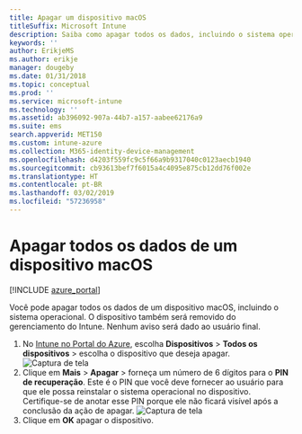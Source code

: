 ```yaml
---
title: Apagar um dispositivo macOS
titleSuffix: Microsoft Intune
description: Saiba como apagar todos os dados, incluindo o sistema operacional, de um dispositivo macOS.
keywords: ''
author: ErikjeMS
ms.author: erikje
manager: dougeby
ms.date: 01/31/2018
ms.topic: conceptual
ms.prod: ''
ms.service: microsoft-intune
ms.technology: ''
ms.assetid: ab396092-907a-44b7-a157-aabee62176a9
ms.suite: ems
search.appverid: MET150
ms.custom: intune-azure
ms.collection: M365-identity-device-management
ms.openlocfilehash: d4203f559fc9c5f66a9b9317040c0123aecb1940
ms.sourcegitcommit: cb93613bef7f6015a4c4095e875cb12dd76f002e
ms.translationtype: HT
ms.contentlocale: pt-BR
ms.lasthandoff: 03/02/2019
ms.locfileid: "57236958"
---
```

# <a name="erase-all-data-from-a-macos-device"></a>Apagar todos os dados de um dispositivo macOS

[!INCLUDE [azure_portal](./includes/azure_portal.md)]

Você pode apagar todos os dados de um dispositivo macOS, incluindo o sistema operacional. O dispositivo também será removido do gerenciamento do Intune. Nenhum aviso será dado ao usuário final.

1. No [Intune no Portal do Azure](https://aka.ms/intuneportal), escolha **Dispositivos** > **Todos os dispositivos** > escolha o dispositivo que deseja apagar.
![Captura de tela](./media/device-erase/choosedevice.png)
2. Clique em **Mais** > **Apagar** > forneça um número de 6 dígitos para o **PIN de recuperação**. Este é o PIN que você deve fornecer ao usuário para que ele possa reinstalar o sistema operacional no dispositivo. Certifique-se de anotar esse PIN porque ele não ficará visível após a conclusão da ação de apagar.
![Captura de tela](./media/device-erase/providepin.png)
3. Clique em **OK** apagar o dispositivo.
